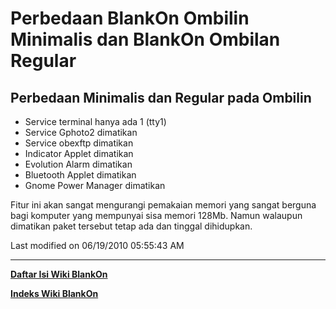 # Perbedaan BlankOn Ombilin Minimalis dan BlankOn Ombilan Regular

## Perbedaan Minimalis dan Regular pada Ombilin
  * Service terminal hanya ada 1 (tty1)
  * Service Gphoto2 dimatikan
  * Service obexftp dimatikan
  * Indicator Applet dimatikan
  * Evolution Alarm dimatikan
  * Bluetooth Applet dimatikan
  * Gnome Power Manager dimatikan

Fitur ini akan sangat mengurangi pemakaian memori yang sangat berguna bagi komputer yang mempunyai sisa memori 128Mb. Namun walaupun dimatikan paket 
tersebut tetap ada dan tinggal dihidupkan.

Last modified on 06/19/2010 05:55:43 AM

---
[**Daftar Isi Wiki BlankOn**](/DaftarIsi/README.md)
 
[**Indeks Wiki BlankOn**](/Indeks.md)



